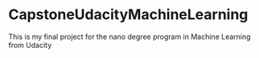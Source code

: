 # CapstoneUdacityMachineLearning
This is my final project for the nano degree program in Machine Learning from Udacity
